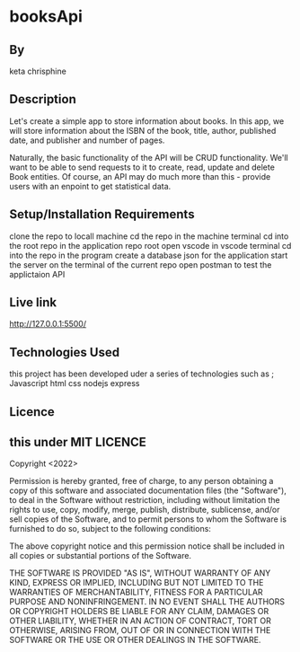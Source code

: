 # booksApi


## By 
keta chrisphine
## Description
Let's create a simple app to store information about books.
In this app, we will store information about the ISBN of the book, title, author, published date, and 
publisher and number of pages.

Naturally, the basic functionality of the API will be CRUD functionality. We'll want to be able to send requests to it to create, read, update and delete 
Book entities. 
Of course, an API may do much more than this - provide users with an enpoint to get statistical data.

## Setup/Installation Requirements
clone the repo to locall machine
cd  the repo in the machine terminal
cd into the root repo 
in the application repo root open vscode
in vscode terminal cd into the repo
in the program create a database json for the application
start the server on the terminal of the current repo
open postman to test the applictaion API 


## Live link
http://127.0.0.1:5500/

## Technologies Used
this project has been developed uder a series of technologies such as ;
Javascript
html
css
nodejs
express



## Licence 
## this under MIT LICENCE
Copyright <2022> <keta chrisphine>

Permission is hereby granted, free of charge, to any person obtaining a copy of this software and associated documentation files (the "Software"), 
to deal in the Software without restriction, 
including without limitation the rights to use, copy, modify, merge, publish, distribute, 
sublicense, and/or sell copies of the Software, 
and to permit persons to whom the Software is furnished to do so, subject to the following conditions:

The above copyright notice and this permission notice shall be included in all copies or substantial portions of the Software.

THE SOFTWARE IS PROVIDED "AS IS", WITHOUT WARRANTY OF ANY KIND, EXPRESS OR IMPLIED, INCLUDING BUT NOT LIMITED TO THE WARRANTIES OF MERCHANTABILITY, 
FITNESS FOR A PARTICULAR PURPOSE AND NONINFRINGEMENT. IN NO EVENT SHALL THE AUTHORS OR COPYRIGHT HOLDERS BE LIABLE FOR ANY CLAIM, 
DAMAGES OR OTHER LIABILITY, WHETHER IN AN ACTION OF CONTRACT, TORT OR OTHERWISE, ARISING FROM, 
OUT OF OR IN CONNECTION WITH THE SOFTWARE OR THE USE OR OTHER DEALINGS IN THE SOFTWARE.
